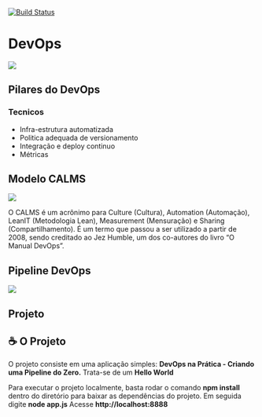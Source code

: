 [![Build Status](https://travis-ci.com/francisco1code/Primeiras_Praticas_de_Devops.svg?branch=master)](https://travis-ci.com/francisco1code/Primeiras_Praticas_de_Devops) 

# DevOps
![](https://raw.githubusercontent.com/francisco1code/Primeiras_Praticas_de_Devops/master/imagens/images.png)
## Pilares do DevOps
### Tecnicos
* Infra-estrutura automatizada
* Politica adequada de versionamento 
* Integração e deploy continuo
* Métricas

## Modelo CALMS
![](https://raw.githubusercontent.com/francisco1code/Primeiras_Praticas_de_Devops/master/imagens/calms-devops-1.jpg)

O CALMS é um acrônimo para Culture (Cultura), Automation (Automação), LeanIT (Metodologia Lean), Measurement (Mensuração) e Sharing (Compartilhamento). É um termo que passou a ser utilizado a partir de 2008, sendo creditado ao Jez Humble, um dos co-autores do livro “O Manual DevOps”.

## Pipeline DevOps
![](https://raw.githubusercontent.com/francisco1code/Primeiras_Praticas_de_Devops/master/imagens/devops-pipeline.png)

## Projeto

## ☕ O Projeto

O projeto consiste em uma aplicação simples: 
**DevOps na Prática - Criando uma Pipeline do Zero.**
Trata-se de um **Hello World** 

Para executar o projeto localmente, basta rodar o comando **npm install** dentro do diretório para baixar as dependências do projeto. Em seguida digite **node app.js** Acesse **http://localhost:8888**





